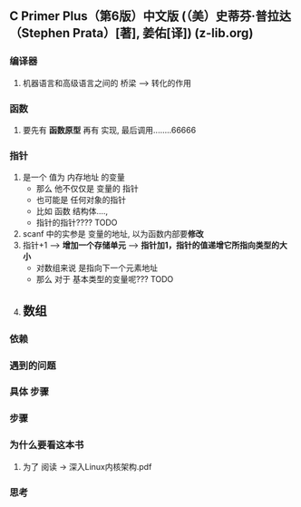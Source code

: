 ## C Primer Plus（第6版）中文版 (（美）史蒂芬·普拉达（Stephen Prata）[著], 姜佑[译]) (z-lib.org)

### 编译器
1. 机器语言和高级语言之间的 桥梁 --> 转化的作用

### 函数
1. 要先有 **函数原型** 再有 实现, 最后调用........66666

### 指针
1. 是一个 值为 内存地址 的变量
   - 那么 他不仅仅是 变量的 指针
   - 也可能是 任何对象的指针
   - 比如 函数 结构体...., 
   - 指针的指针???? TODO
2. scanf 中的实参是 变量的地址, 以为函数内部要**修改**
3. 指针+1 --> **增加一个存储单元** --> **指针加1，指针的值递增它所指向类型的大小**
   - 对数组来说 是指向下一个元素地址
   - 那么 对于 基本类型的变量呢??? TODO
4. 数组
   - 

### 依赖

### 遇到的问题


### 具体 步骤


### 步骤

### 为什么要看这本书
1. 为了 阅读 -> 深入Linux内核架构.pdf

### 思考
